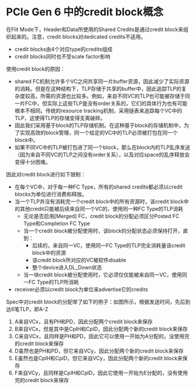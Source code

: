# PCIe Gen 6 中的credit block概念
在Flit Mode下，Header和Data所使用的Shared Credits是通过credit block来组织起来的。注意，credit blocks对dedicated credits不适用。
- credit blocks由4个对应type的credits组成
- credit blocks同时也不受scale factor影响

使用credit block的原因：
- shared FC机制允许多个VC之间共享同一片buffer资源，因此减少了实际资源的消耗。但是在这种结构下，TLP存储于共享的buffer中，因此追踪TLP的复杂度较高，所需的资源也比较多。例如，来自不同VC的TLP也可能被存储于同一片FC中，但实际上这些TLP是没有order关系的，它们的具体行为也有可能根本不相同。传统的resource tracking机制，采用链表来追踪每个VC中的TLP，这使得TLP的存储变得支离破碎。
- 因此我们采用基于block的TLP存储机制。在这种基于block的存储机制中，为了实现高效的block管理，同一个给定的VC中的TLP必须被打包在同一个block中。
- 如果不同VC中的TLP被打包进了同一个block，那么在block内的TLP乱序发送（因为来自不同VC的TLP之间没有order关系），以及对应space的乱序释放会变得十分困难。

因此对credit block进行如下限制：
- 在每个VC中，对于每一种FC Type，所有的shared credits都必须以credit blocks为单位进行消费和释放。
- 当一个TLP并没有消耗完一个credit block中的所有资源时，该credit block中的其他credit只能被后续来自同一个VC的，使用同一种FC Type的TLP消耗 
  - 无论是否启用[Merged] FC，credit block的分配必须区分Posted FC Type和Completion FC Type
  - 当一个credit block被分配使用时，该block的分配状态必须保持打开，直到： 	
    - 后续的，来自同一VC，使用同一FC Type的TLP完全消耗量该credit block中的资源
    - 该credit block所对应的VC被软件disable
    - 整个device进入DL_Down状态
  - 当一块credit block被分配使用时，它必须仅仅能被来自同一VC，使用同一FC Type的TLP所消耗
- receiver必须以credit block为单位来advertise它的credits

Spec中对credit block的分配举了如下的例子：如图所示，根据发送时间，先后到达6笔TLP，即A-Z
1. A来自VCx，且有PH和PD，因此分配两个credit block来保存
2. B来自VCx，但是其中是CplH和CplD，因此分配两个新的credit block来保存
3. C来自VCx，且同样是PH和PD，因此它可以使用一开始为A分配的，没使用完的credit block来保存
4. D虽然也是PH和PD，但它来自VCy，因此分配两个新的credit block来保存
5. E虽然也是CplH和CplD，但它来自VCy，因此分配两个新的credit block来保存
6. F来自VCy，且同样是CplH和CplD，因此它使用一开始为E分配的，没有使用完的credit block来保存